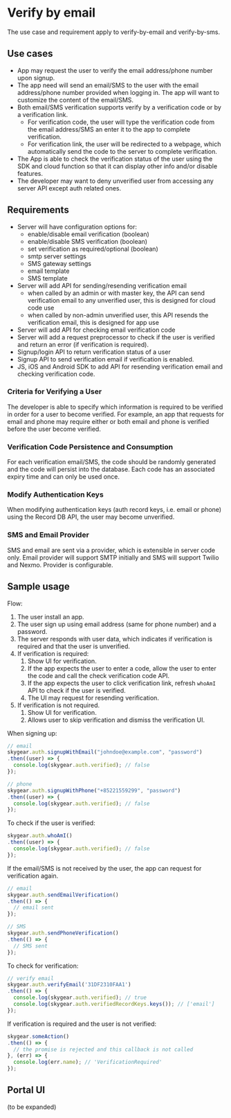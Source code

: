 # Verify by email
The use case and requirement apply to verify-by-email and verify-by-sms.

## Use cases
* App may request the user to verify the email address/phone number upon signup.
* The app need will send an email/SMS to the user with the email address/phone number provided when logging in. The app will want to customize the content of the email/SMS.
* Both email/SMS verification supports verify by a verification code or by a verification link.
	* For verification code, the user will type the verification code from the email address/SMS an enter it to the app to complete verification.
	* For verification link, the user will be redirected to a webpage, which automatically send the code to the server to complete verification.
* The App is able to check the verification status of the user using the SDK and cloud function so that it can display other info and/or disable features.
* The developer may want to deny unverified user from accessing any server API except auth related ones.

## Requirements

* Server will have configuration options for:
	* enable/disable email verification (boolean)
	* enable/disable SMS verification (boolean)
	* set verification as required/optional (boolean)
	* smtp server settings
	* SMS gateway settings
	* email template
	* SMS template
* Server will add API for sending/resending verification email
	* when called by an admin or with master key, the API can send verification email to any unverified user, this is designed for cloud code use
	* when called by non-admin unverified user, this API resends the verification email, this is designed for app use
* Server will add API for checking email verification code
* Server will add a request preprocessor to check if the user is verified and return an error (if verification is required).
* Signup/login API to return verification status of a user
* Signup API to send verification email if verification is enabled.
* JS, iOS and Android SDK to add API for resending verification email and checking verification code.

### Criteria for Verifying a User

The developer is able to specify which information is required to be verified
in order for a user to become verified. For example, an app that requests for
email and phone may require either or both email and phone is verified before
the user become verified.

### Verification Code Persistence and Consumption

For each verification email/SMS, the code should be randomly generated and
the code will persist into the database. Each code has an associated expiry time
and can only be used once.

### Modify Authentication Keys

When modifying authentication keys (auth record keys, i.e. email or phone) using
the Record DB API, the user may become unverified. 

### SMS and Email Provider

SMS and email are sent via a provider, which is extensible in server code only.
Email provider will support SMTP initially and SMS will support Twilio and
Nexmo. Provider is configurable.

## Sample usage

Flow:

1. The user install an app.
2. The user sign up using email address (same for phone number) and a password.
3. The server responds with user data, which indicates if verification is required and that the user is unverified.
4. If verification is required:
	1. Show UI for verification.
	2. If the app expects the user to enter a code, allow the user to enter the code and call the check verification code API.
	3. If the app expects the user to click verification link, refresh `whoAmI` API to check if the user is verified.
	4. The UI may request for resending verification.
5. If verification is not required.
	1. Show UI for verification.
	2. Allows user to skip verification and dismiss the verification UI.

When signing up:

```javascript
// email
skygear.auth.signupWithEmail("johndoe@example.com", "password")
.then((user) => {
  console.log(skygear.auth.verified); // false
});

// phone
skygear.auth.signupWithPhone("+85221559299", "password")
.then((user) => {
  console.log(skygear.auth.verified); // false
});
```

To check if the user is verified:

```javascript
skygear.auth.whoAmI()
.then((user) => {
  console.log(skygear.auth.verified); // false
});
```

If the email/SMS is not received by the user, the app can request
for verification again.

```javascript
// email
skygear.auth.sendEmailVerification()
.then(() => {
  // email sent
});

// SMS
skygear.auth.sendPhoneVerification()
.then(() => {
  // SMS sent
});
```

To check for verification:

```javascript
// verify email 
skygear.auth.verifyEmail('31DF2310FAA1')
.then(() => {
  console.log(skygear.auth.verified); // true
  console.log(skygear.auth.verifiedRecordKeys.keys()); // ['email']
});
```

If verification is required and the user is not verified:

```javascript
skygear.someAction()
.then(() => {
  // the promise is rejected and this callback is not called
}, (err) => {
  console.log(err.name); // 'VerificationRequired'
});
```

## Portal UI

(to be expanded)
